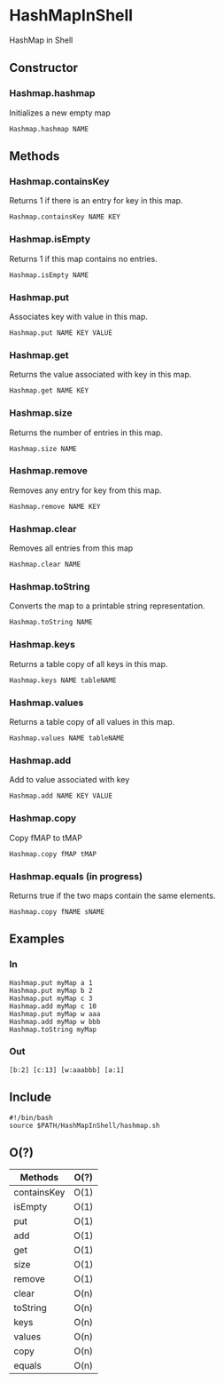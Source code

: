 # HashMapInShell
HashMap in Shell
## Constructor
### Hashmap.hashmap
Initializes a new empty map

`Hashmap.hashmap NAME`

## Methods
### Hashmap.containsKey
Returns 1 if there is an entry for key in this map.

`Hashmap.containsKey NAME KEY`

### Hashmap.isEmpty
Returns 1 if this map contains no entries.

`Hashmap.isEmpty NAME`

### Hashmap.put
Associates key with value in this map.

`Hashmap.put NAME KEY VALUE`

### Hashmap.get
Returns the value associated with key in this map.

`Hashmap.get NAME KEY`

### Hashmap.size
Returns the number of entries in this map.

`Hashmap.size NAME`
### Hashmap.remove
Removes any entry for key from this map.

`Hashmap.remove NAME KEY`
### Hashmap.clear
Removes all entries from this map

`Hashmap.clear NAME`
### Hashmap.toString
Converts the map to a printable string representation.

`Hashmap.toString NAME`
### Hashmap.keys
Returns a table copy of all keys in this map.

`Hashmap.keys NAME tableNAME`
### Hashmap.values
Returns a table copy of all values in this map.

`Hashmap.values NAME tableNAME`
### Hashmap.add
Add to value associated with key

`Hashmap.add NAME KEY VALUE`
### Hashmap.copy
Copy fMAP to tMAP

`Hashmap.copy fMAP tMAP`
### Hashmap.equals (in progress)
Returns true if the two maps contain the same elements.

`Hashmap.copy fNAME sNAME`


## Examples
### In
```Hashmap.hashmap myMap
Hashmap.put myMap a 1
Hashmap.put myMap b 2
Hashmap.put myMap c 3
Hashmap.add myMap c 10
Hashmap.put myMap w aaa
Hashmap.add myMap w bbb
Hashmap.toString myMap
```
### Out
`[b:2] [c:13] [w:aaabbb] [a:1] `

## Include
```
#!/bin/bash
source $PATH/HashMapInShell/hashmap.sh
```

## O(?)
| Methods        | O(?)          
| ------------- |:-------------:| 
| containsKey   | O(1) | 
| isEmpty       | O(1)      | 
| put            | O(1)      |
| add            | O(1)      |
| get            | O(1)      |
| size            | O(1)      |
| remove         | O(1)      |
| clear          | O(n)      |
| toString       | O(n)      |
| keys            | O(n)      |
| values            | O(n)      |
| copy            | O(n)      |
| equals            | O(n)      |


